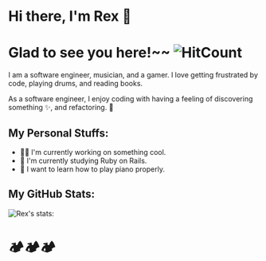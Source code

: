 # Hi there, I'm Rex 👋

# Glad to see you here!~~ ![HitCount](https://hits.dwyl.com/rextumlos/rextumlos.svg?style=flat-square)

I am a software engineer, musician, and a gamer. I love getting frustrated by code, playing drums, and reading books.

As a software engineer, I enjoy coding with having a feeling of discovering something ✨, and refactoring. 🧹

## My Personal Stuffs:
- 👨‍💻 I'm currently working on something cool.
- 🚀 I'm currently studying Ruby on Rails.
- 🎹 I want to learn how to play piano properly.

## My GitHub Stats:

![Rex's stats:](https://github-readme-stats.vercel.app/api?username=rextumlos&show_icons=true&theme=dark#gh-dark-mode-only)

<!--START_SECTION:waka-->
<!--END_SECTION:waka-->

# 🏕️🏕️🏕️
